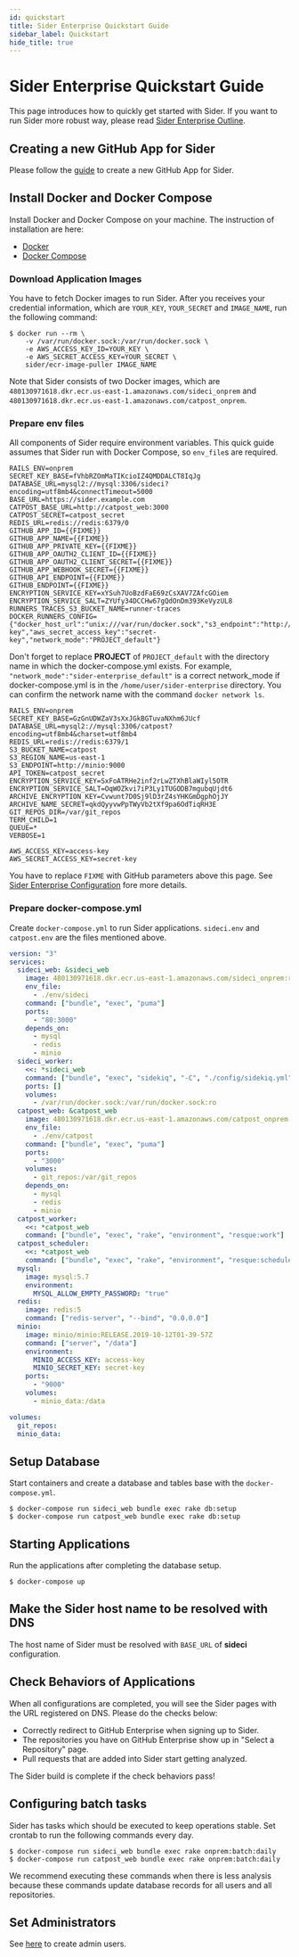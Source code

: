 ```yaml
---
id: quickstart
title: Sider Enterprise Quickstart Guide
sidebar_label: Quickstart
hide_title: true
---
```


# Sider Enterprise Quickstart Guide

This page introduces how to quickly get started with Sider.
If you want to run Sider more robust way, please read [Sider Enterprise Outline](./outline.md).

## Creating a new GitHub App for Sider

Please follow the [guide](./github.md#registering-a-github-app) to create a new GitHub App for Sider.

## Install Docker and Docker Compose

Install Docker and Docker Compose on your machine.
The instruction of installation are here:

- [Docker](https://docs.docker.com/install/)
- [Docker Compose](https://docs.docker.com/compose/install/)

### Download Application Images

You have to fetch Docker images to run Sider.
After you receives your credential information, which are `YOUR_KEY`, `YOUR_SECRET` and `IMAGE_NAME`, run the following command:

```shell-session
$ docker run --rm \
    -v /var/run/docker.sock:/var/run/docker.sock \
    -e AWS_ACCESS_KEY_ID=YOUR_KEY \
    -e AWS_SECRET_ACCESS_KEY=YOUR_SECRET \
    sider/ecr-image-puller IMAGE_NAME
```

Note that Sider consists of two Docker images, which are `480130971618.dkr.ecr.us-east-1.amazonaws.com/sideci_onprem` and `480130971618.dkr.ecr.us-east-1.amazonaws.com/catpost_onprem`.

### Prepare env files

All components of Sider require environment variables. This quick guide assumes that Sider run with Docker Compose, so `env_file`s are required.

```:sideci.env
RAILS_ENV=onprem
SECRET_KEY_BASE=fVhbRZOmMaTIKcioIZ4QMDDALCT8IqJg
DATABASE_URL=mysql2://mysql:3306/sideci?encoding=utf8mb4&connectTimeout=5000
BASE_URL=https://sider.example.com
CATPOST_BASE_URL=http://catpost_web:3000
CATPOST_SECRET=catpost_secret
REDIS_URL=redis://redis:6379/0
GITHUB_APP_ID={{FIXME}}
GITHUB_APP_NAME={{FIXME}}
GITHUB_APP_PRIVATE_KEY={{FIXME}}
GITHUB_APP_OAUTH2_CLIENT_ID={{FIXME}}
GITHUB_APP_OAUTH2_CLIENT_SECRET={{FIXME}}
GITHUB_APP_WEBHOOK_SECRET={{FIXME}}
GITHUB_API_ENDPOINT={{FIXME}}
GITHUB_ENDPOINT={{FIXME}}
ENCRYPTION_SERVICE_KEY=xYSuh7UoBzdFaE69zCsXAV7ZAfcGOiem
ENCRYPTION_SERVICE_SALT=ZYUfy34DCCHw67gQdOnDm393KeVyzUL8
RUNNERS_TRACES_S3_BUCKET_NAME=runner-traces
DOCKER_RUNNERS_CONFIG={"docker_host_url":"unix:///var/run/docker.sock","s3_endpoint":"http://minio:9000","aws_access_key_id":"access-key","aws_secret_access_key":"secret-key","network_mode":"PROJECT_default"}
```

Don't forget to replace **PROJECT** of `PROJECT_default` with the directory name in which the docker-compose.yml exists.
For example, `"network_mode":"sider-enterprise_default"` is a correct network_mode if docker-compose.yml is in the `/home/user/sider-enterprise` directory. You can confirm the network name with the command `docker network ls`.

```:catpost.env
RAILS_ENV=onprem
SECRET_KEY_BASE=GzGnUDWZaV3sXxJGkBGTuvaNXhm6JUcf
DATABASE_URL=mysql2://mysql:3306/catpost?encoding=utf8mb4&charset=utf8mb4
REDIS_URL=redis://redis:6379/1
S3_BUCKET_NAME=catpost
S3_REGION_NAME=us-east-1
S3_ENDPOINT=http://minio:9000
API_TOKEN=catpost_secret
ENCRYPTION_SERVICE_KEY=SxFoATRHe2inf2rLwZTXhBlaWIyl5OTR
ENCRYPTION_SERVICE_SALT=OqWOZkvi7iP3Ly1TUGODB7mgubqUjdt6
ARCHIVE_ENCRYPTION_KEY=Cvwunt7D0Sj9lD3rZ4sYHKGmDgphOjJY
ARCHIVE_NAME_SECRET=qkdQyyvwPpTWyVb2tXf9pa6OdTiqRH3E
GIT_REPOS_DIR=/var/git_repos
TERM_CHILD=1
QUEUE=*
VERBOSE=1

AWS_ACCESS_KEY=access-key
AWS_SECRET_ACCESS_KEY=secret-key
```

You have to replace `FIXME` with GitHub parameters above this page.
See [Sider Enterprise Configuration](./config.md) fore more details.

### Prepare docker-compose.yml

Create `docker-compose.yml` to run Sider applications. `sideci.env` and `catpost.env` are the files mentioned above.

```yaml:docker-compose.yml
version: "3"
services:
  sideci_web: &sideci_web
    image: 480130971618.dkr.ecr.us-east-1.amazonaws.com/sideci_onprem:release-201911.5
    env_file:
      - ./env/sideci
    command: ["bundle", "exec", "puma"]
    ports:
      - "80:3000"
    depends_on:
      - mysql
      - redis
      - minio
  sideci_worker:
    <<: *sideci_web
    command: ["bundle", "exec", "sidekiq", "-C", "./config/sidekiq.yml"]
    ports: []
    volumes:
      - /var/run/docker.sock:/var/run/docker.sock:ro
  catpost_web: &catpost_web
    image: 480130971618.dkr.ecr.us-east-1.amazonaws.com/catpost_onprem:release-201911.5
    env_file:
      - ./env/catpost
    command: ["bundle", "exec", "puma"]
    ports:
      - "3000"
    volumes:
      - git_repos:/var/git_repos
    depends_on:
      - mysql
      - redis
      - minio
  catpost_worker:
    <<: *catpost_web
    command: ["bundle", "exec", "rake", "environment", "resque:work"]
  catpost_scheduler:
    <<: *catpost_web
    command: ["bundle", "exec", "rake", "environment", "resque:scheduler"]
  mysql:
    image: mysql:5.7
    environment:
      MYSQL_ALLOW_EMPTY_PASSWORD: "true"
  redis:
    image: redis:5
    command: ["redis-server", "--bind", "0.0.0.0"]
  minio:
    image: minio/minio:RELEASE.2019-10-12T01-39-57Z
    command: ["server", "/data"]
    environment:
      MINIO_ACCESS_KEY: access-key
      MINIO_SECRET_KEY: secret-key
    ports:
      - "9000"
    volumes:
      - minio_data:/data

volumes:
  git_repos:
  minio_data:
```

## Setup Database

Start containers and create a database and tables base with the `docker-compose.yml`.

```
$ docker-compose run sideci_web bundle exec rake db:setup
$ docker-compose run catpost_web bundle exec rake db:setup
```

## Starting Applications

Run the applications after completing the database setup.

```
$ docker-compose up
```

## Make the Sider host name to be resolved with DNS

The host name of Sider must be resolved with `BASE_URL` of **sideci** configuration.

## Check Behaviors of Applications

When all configurations are completed, you will see the Sider pages with the URL registered on DNS. Please do the checks below:

- Correctly redirect to GitHub Enterprise when signing up to Sider.
- The repositories you have on GitHub Enterprise show up in "Select a Repository" page.
- Pull requests that are added into Sider start getting analyzed.

The Sider build is complete if the check behaviors pass!

## Configuring batch tasks

Sider has tasks which should be executed to keep operations stable.
Set crontab to run the following commands every day.

```
$ docker-compose run sideci_web bundle exec rake onprem:batch:daily
$ docker-compose run catpost_web bundle exec rake onprem:batch:daily
```

We recommend executing these commands when there is less analysis because these commands update database records for all users and all repositories.

## Set Administrators

See [here](./administration.md#admin-users) to create admin users.
